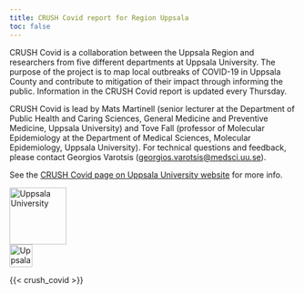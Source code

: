 ```yaml
---
title: CRUSH Covid report for Region Uppsala
toc: false
---
```


<div class="containter"><div class="row mr-2"><div class="col-lg-10"><p>CRUSH Covid is a collaboration between the Uppsala Region and researchers from five different departments at Uppsala University. The purpose of the project is to map local outbreaks of COVID-19 in Uppsala County and contribute to mitigation of their impact through informing the public. Information in the CRUSH Covid report is updated every Thursday.</p><p>CRUSH Covid is lead by Mats Martinell (senior lecturer at the Department of Public Health and Caring Sciences, General Medicine and Preventive Medicine, Uppsala University) and Tove Fall (professor of Molecular Epidemiology at the Department of Medical Sciences, Molecular Epidemiology, Uppsala University). For technical questions and feedback, please contact Georgios Varotsis (<a href="mailto:georgios.varotsis@medsci.uu.se">georgios.varotsis@medsci.uu.se</a>).</p><p>See the <a href="https://www.uu.se/forskning/projekt/crush-covid/">CRUSH Covid page on Uppsala University website</a> for more info.</p></div><div class="col-lg-2"><div class="row justify-content-center mb-2"><img src="/img/logos/uu_logo.png" alt="Uppsala University" height="100"></div>
<div class="row justify-content-center mb-2"><img src="/img/logos/regionuppsala_logo.png" alt="Uppsala University" height="40"></div></div></div></div>

{{< crush_covid >}}
